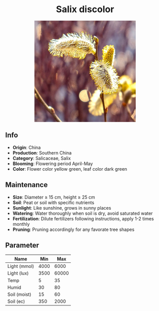 <h1 align='center'>Salix discolor</h1>
<p align="center">
    <img 
        align='center'
        width='320'
        src="../images/salix discolor.png" 
        alt='Salix discolor' />
</p>

## Info

 - **Origin**: China
 - **Production**: Southern China
 - **Category**: Salicaceae, Salix
 - **Blooming**: Flowering period April-May
 - **Color**: Flower color yellow green, leaf color dark green

## Maintenance

 - **Size**: Diameter ≥ 15 cm, height ≥ 25 cm
 - **Soil**: Peat or soil with specific nutrients
 - **Sunlight**: Like sunshine, grows in sunny places
 - **Watering**: Water thoroughly when soil is dry, avoid saturated water
 - **Fertilization**: Dilute fertilizers following instructions, apply 1-2 times monthly
 - **Pruning**: Pruning accordingly for any favorate tree shapes

## Parameter

| Name         | Min  | Max   |
|--------------|------|-------|
| Light (mmol) | 4000 | 6000  |
| Light (lux)  | 3500 | 60000 |
| Temp         | 5    | 35    |
| Humid        | 30   | 80    |
| Soil (moist) | 15   | 60    |
| Soil (ec)    | 350  | 2000  |